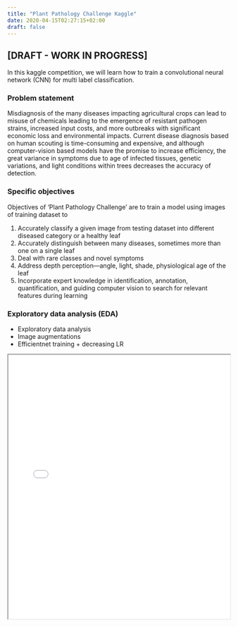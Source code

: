 ```yaml
---
title: "Plant Pathology Challenge Kaggle"
date: 2020-04-15T02:27:15+02:00
draft: false
---
```


## [DRAFT - WORK IN PROGRESS]

In this kaggle competition, we will learn how to train a convolutional neural network (CNN) for multi label classification.

### Problem statement

Misdiagnosis of the many diseases impacting agricultural crops can lead to misuse of chemicals leading to the emergence of resistant pathogen strains, increased input costs, and more outbreaks with significant economic loss and environmental impacts. Current disease diagnosis based on human scouting is time-consuming and expensive, and although computer-vision based models have the promise to increase efficiency, the great variance in symptoms due to age of infected tissues, genetic variations, and light conditions within trees decreases the accuracy of detection.

### Specific objectives

Objectives of ‘Plant Pathology Challenge’ are to train a model using images of training dataset to 
1) Accurately classify a given image from testing dataset into different diseased category or a healthy leaf
2) Accurately distinguish between many diseases, sometimes more than one on a single leaf
3) Deal with rare classes and novel symptoms
4) Address depth perception—angle, light, shade, physiological age of the leaf
5) Incorporate expert knowledge in identification, annotation, quantification, and guiding computer vision to search for relevant features during learning

### Exploratory data analysis (EDA)


* Exploratory data analysis
* Image augmentations
* Efficientnet training + decreasing LR

<iframe src="/custom_html/fig1_tpu.html" width="100%" height="600"></iframe>